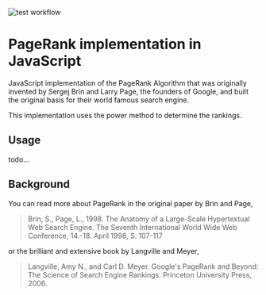 ![test workflow](https://github.com/leo-pfeiffer/pagerank.js/actions/workflows/tests.yml/badge.svg)

# PageRank implementation in JavaScript

JavaScript implementation of the PageRank Algorithm that was originally invented by Sergej Brin and Larry Page,
the founders of Google, and built the original basis for their world famous search engine.

This implementation uses the power method to determine the rankings.


## Usage

todo...


## Background

You can read more about PageRank in the original paper by Brin and Page,

>Brin, S., Page, L., 1998. The Anatomy of a Large-Scale Hypertextual Web Search Engine. The Seventh International World Wide Web Conference, 14.-18. April 1998, S. 107-117

or the brilliant and extensive book by Langville and Meyer,

> Langville, Amy N., and Carl D. Meyer. Google's PageRank and Beyond: The Science of Search Engine Rankings. Princeton University Press, 2006.
